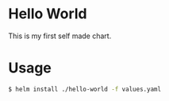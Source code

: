# Hello World

This is my first self made chart.

# Usage

```bash
$ helm install ./hello-world -f values.yaml
```
